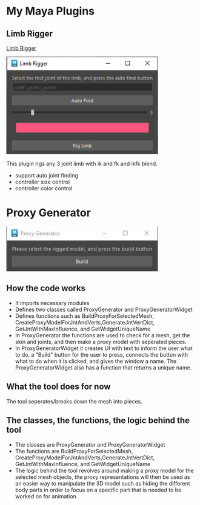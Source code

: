 # My Maya Plugins

## Limb Rigger

[Limb Rigger]("./src/LimbRigger.py")

<img src ="./assets/LimbRigger.PNG" width = 400>

This plugin rigs any 3 joint limb with ik and fk and ikfk blend.

* support auto joint finding
* controller size control
* controller color control

# Proxy Generator

<img src ="./assets/ProxyGenerator.PNG" width = 400>

## How the code works

* It imports necessary modules
* Defines two classes called ProxyGenerator and ProxyGeneratorWidget
* Defines functions such as BuildProxyForSelectedMesh, CreateProxyModelForJntAndVerts,GenerateJntVertDict, GetJntWithMaxInfluence, and GetWidgetUniqueName
* In ProxyGenerator the functions are used to check for a mesh, get the skin and joints, and then make a proxy model with seperated pieces.
* In ProxyGeneratorWidget it creates UI with text to inform the user what to do, a "Build" button for the user to press, connects the button with what to do when it is clicked, and gives the window a name. The ProxyGeneratorWidget also has a function that returns a unique name.

## What the tool does for now

The tool seperates/breaks down the mesh into pieces.

## The classes, the functions, the logic behind the tool

* The classes are ProxyGenerator and ProxyGeneratorWidget
* The functions are BuildProxyForSelectedMesh, CreateProxyModelForJntAndVerts,GenerateJntVertDict, GetJntWithMaxInfluence, and GetWidgetUniqueName
* The logic behind the tool revolves around making a proxy model for the selected mesh objects, the proxy representations will then be used as an easier way to manipulate the 3D model such as hiding the different body parts in order to focus on a specific part that is needed to be worked on for animation.